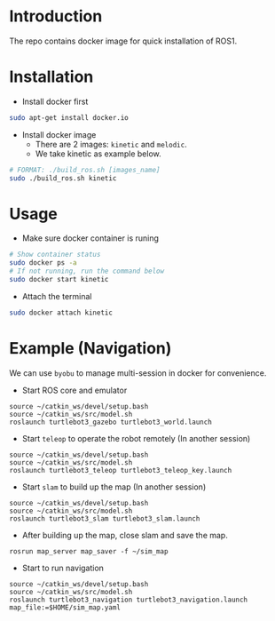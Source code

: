 # Introduction
The repo contains docker image for quick installation of ROS1.

# Installation
* Install docker first
```sh
sudo apt-get install docker.io
```
* Install docker image
  - There are 2 images: `kinetic` and `melodic`.
  - We take kinetic as example below.
```sh
# FORMAT: ./build_ros.sh [images_name]
sudo ./build_ros.sh kinetic
```

# Usage
* Make sure docker container is runing
```sh
# Show container status
sudo docker ps -a
# If not running, run the command below
sudo docker start kinetic
```
* Attach the terminal
```sh
sudo docker attach kinetic
```

# Example (Navigation)
We can use `byobu` to manage multi-session in docker for convenience.

* Start ROS core and emulator
```
source ~/catkin_ws/devel/setup.bash
source ~/catkin_ws/src/model.sh
roslaunch turtlebot3_gazebo turtlebot3_world.launch
```
* Start `teleop` to operate the robot remotely (In another session)
```
source ~/catkin_ws/devel/setup.bash
source ~/catkin_ws/src/model.sh
roslaunch turtlebot3_teleop turtlebot3_teleop_key.launch
```
* Start `slam` to build up the map (In another session)
```
source ~/catkin_ws/devel/setup.bash
source ~/catkin_ws/src/model.sh
roslaunch turtlebot3_slam turtlebot3_slam.launch
```
* After building up the map, close slam and save the map.
```
rosrun map_server map_saver -f ~/sim_map
```
* Start to run navigation
```
source ~/catkin_ws/devel/setup.bash
source ~/catkin_ws/src/model.sh
roslaunch turtlebot3_navigation turtlebot3_navigation.launch map_file:=$HOME/sim_map.yaml
```
